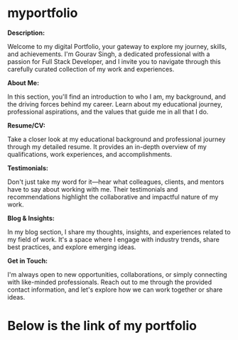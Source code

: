 # myportfolio
**Description:**

Welcome to my digital Portfolio, your gateway to explore my journey, skills, and achievements. 
I'm Gourav Singh, a dedicated professional with a passion for Full Stack Developer, and I invite you to navigate through this carefully curated collection of my work and experiences.

**About Me:**

In this section, you'll find an introduction to who I am, my background, and the driving forces behind my career. Learn about my educational journey, professional aspirations, and the values that guide me in all that I do.

**Resume/CV:**

Take a closer look at my educational background and professional journey through my detailed resume. It provides an in-depth overview of my qualifications, work experiences, and accomplishments.

**Testimonials:**

Don't just take my word for it—hear what colleagues, clients, and mentors have to say about working with me. Their testimonials and recommendations highlight the collaborative and impactful nature of my work.

**Blog & Insights:**

In my blog section, I share my thoughts, insights, and experiences related to my field of work. It's a space where I engage with industry trends, share best practices, and explore emerging ideas.

**Get in Touch:**

I'm always open to new opportunities, collaborations, or simply connecting with like-minded professionals. Reach out to me through the provided contact information, and let's explore how we can work together or share ideas.

# Below is the link of my portfolio
